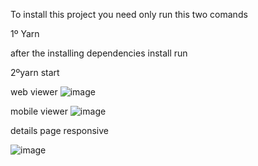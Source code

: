 To install this project you need only run this two comands


1º Yarn 

after the installing dependencies install run

2ºyarn start 


web viewer
![image](https://user-images.githubusercontent.com/58423237/110953201-611ae000-8347-11eb-9a52-24c40dc81860.png)

mobile viewer
![image](https://user-images.githubusercontent.com/58423237/110953399-9d4e4080-8347-11eb-916a-8f8db512fc93.png)

details page responsive

![image](https://user-images.githubusercontent.com/58423237/110953633-e1d9dc00-8347-11eb-950f-54a4a1f34c97.png)
